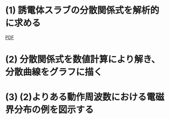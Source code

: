 # (1) 誘電体スラブの分散関係式を解析的に求める

[PDF](/tex/dispersion_relation.pdf)

# (2) 分散関係式を数値計算により解き、分散曲線をグラフに描く

# (3) (2)よりある動作周波数における電磁界分布の例を図示する
